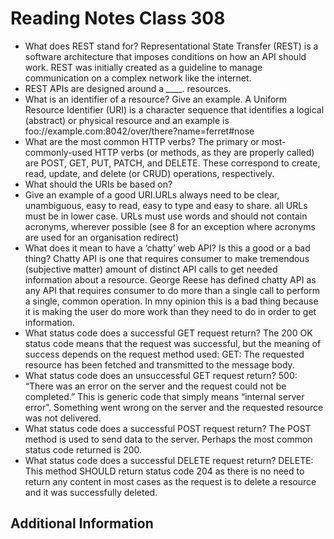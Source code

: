 # Reading Notes Class 308

- What does REST stand for? Representational State Transfer (REST) is a software architecture that imposes conditions on how an API should work. REST was initially created as a guideline to manage communication on a complex network like the internet.
- REST APIs are designed around a ____. resources.
- What is an identifier of a resource? Give an example. A Uniform Resource Identifier (URI) is a character sequence that identifies a logical (abstract) or physical resource and an example is foo://example.com:8042/over/there?name=ferret#nose
- What are the most common HTTP verbs? The primary or most-commonly-used HTTP verbs (or methods, as they are properly called) are POST, GET, PUT, PATCH, and DELETE. These correspond to create, read, update, and delete (or CRUD) operations, respectively.
- What should the URIs be based on? 
- Give an example of a good URI.URLs always need to be clear, unambiguous, easy to read, easy to type and easy to share. all URLs must be in lower case. URLs must use words and should not contain acronyms, wherever possible (see 8 for an exception where acronyms are used for an organisation redirect)
- What does it mean to have a ‘chatty’ web API? Is this a good or a bad thing? Chatty API is one that requires consumer to make tremendous (subjective matter) amount of distinct API calls to get needed information about a resource. George Reese has defined chatty API as any API that requires consumer to do more than a single call to perform a single, common operation. In mny opinion this is a bad thing because it is making the user do more work than they need to do in order to get information.
- What status code does a successful GET request return? The 200 OK status code means that the request was successful, but the meaning of success depends on the request method used: GET: The requested resource has been fetched and transmitted to the message body.
- What status code does an unsuccessful GET request return? 500: “There was an error on the server and the request could not be completed.” This is generic code that simply means “internal server error”. Something went wrong on the server and the requested resource was not delivered.
- What status code does a successful POST request return? The POST method is used to send data to the server. Perhaps the most common status code returned is 200.
- What status code does a successful DELETE request return? DELETE: This method SHOULD return status code 204 as there is no need to return any content in most cases as the request is to delete a resource and it was successfully deleted.


## Additional Information
